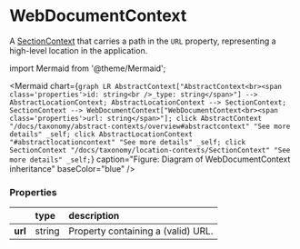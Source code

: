 # WebDocumentContext

A [SectionContext](docs/taxonomy/location-contexts/SectionContext) that carries a path in the ```URL``` property, representing a high-level location in the application.

import Mermaid from '@theme/Mermaid';

<Mermaid chart={`
	graph LR
		AbstractContext["AbstractContext<br><span class='properties'>id: string<br />_type: string</span>"] --> AbstractLocationContext;
		AbstractLocationContext --> SectionContext;
    SectionContext --> WebDocumentContext["WebDocumentContext<br><span class='properties'>url: string</span>"];
    click AbstractContext "/docs/taxonomy/abstract-contexts/overview#abstractcontext" "See more details" _self;
    click AbstractLocationContext "#abstractlocationcontext" "See more details" _self;
    click SectionContext "/docs/taxonomy/location-contexts/SectionContext" "See more details" _self;
`} caption="Figure: Diagram of WebDocumentContext inheritance" baseColor="blue" />

### Properties
|                | type        | description
| :--            | :--         | :--           
| **url**        | string      | Property containing a (valid) URL.
